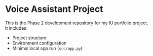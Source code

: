 # Voice Assistant Project

This is the Phase 2 development repository for my IU portfolio project.  
It includes:
- Project structure
- Environment configuration
- Minimal local app run (`src/app.py`)
